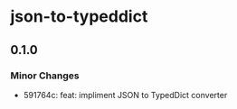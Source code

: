 # json-to-typeddict

## 0.1.0

### Minor Changes

- 591764c: feat: impliment JSON to TypedDict converter
